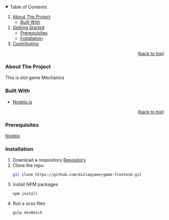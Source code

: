 <details open>
  <summary>Table of Contents</summary>
  <ol>
    <li>
      <a href="#about-the-project">About The Project</a>
      <ul>
        <li><a href="#built-with">Built With</a></li>
      </ul>
    </li>
    <li>
      <a href="#getting-started">Getting Started</a>
      <ul>
        <li><a href="#prerequisites">Prerequisites</a></li>
        <li><a href="#installation">Installation</a></li>
      </ul>
    </li>
    <li><a href="#contributing">Contributing</a></li>
  </ol>
</details>

<p align="right">(<a href="#readme-top">back to top</a>)</p>

### About The Project
This is slot game Mechanics

### Built With

* <a href="https://nodejs.org/en/">Nodejs.js</a> 

<p align="right">(<a href="#readme-top">back to top</a>)</p>


### Prerequisites

 <a href="https://nodejs.org/en/">Nodejs</a>  <br>

 ### Installation


1. Download a respository <a href="https://github.com/minlapyaee/game-frontend.git">Repository</a>
2. Clone the repo
   ```sh
   git clone https://github.com/minlapyaee/game-frontend.git
   ```
3. Install NPM packages
   ```sh
   npm install
   ```
4. Run a scss files
   ```sh
   gulp devWatch
   ```  
